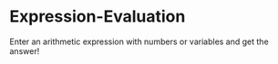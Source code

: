 # Expression-Evaluation
Enter an arithmetic expression with numbers or variables and get the answer!

